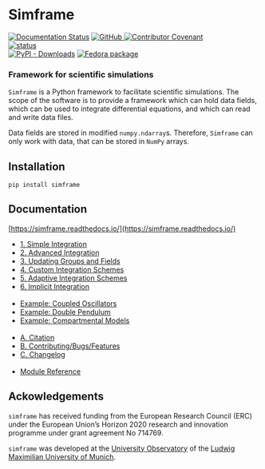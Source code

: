 # Simframe

[![Documentation Status](https://readthedocs.org/projects/simframe/badge/?version=latest)](https://simframe.readthedocs.io/en/latest/?badge=latest) [![GitHub](https://img.shields.io/github/license/stammler/simframe) ](https://github.com/stammler/simframe/blob/master/LICENSE) [![Contributor Covenant](https://img.shields.io/badge/Contributor%20Covenant-2.1-4baaaa.svg)](https://github.com/stammler/simframe/blob/master/.github/CODE_OF_CONDUCT.md)  
[![status](https://joss.theoj.org/papers/0ef61e034c57445e846b2ec383c920a6/status.svg)](https://joss.theoj.org/papers/0ef61e034c57445e846b2ec383c920a6)  
[![PyPI - Downloads](https://img.shields.io/pypi/dm/simframe?label=PyPI%20downloads)](https://pypistats.org/packages/simframe) [![Fedora package](https://img.shields.io/fedora/v/python3-simframe?color=blue&label=Fedora%20Linux&logo=fedora)](https://src.fedoraproject.org/rpms/python-simframe)

### Framework for scientific simulations

`Simframe` is a Python framework to facilitate scientific simulations. The scope of the software is to provide a framework which can hold data fields, which can be used to integrate differential equations, and which can read and write data files.

Data fields are stored in modified `numpy.ndarray`s. Therefore, `Simframe` can only work with data, that can be stored in `NumPy` arrays.

## Installation

`pip install simframe`

## Documentation

[https://simframe.readthedocs.io/](https://simframe.readthedocs.io/)

* [1. Simple Integration](https://simframe.readthedocs.io/en/latest/1_simple_integration.html)
* [2. Advanced Integration](https://simframe.readthedocs.io/en/latest/2_advanced_integration.html)
* [3. Updating Groups and Fields](https://simframe.readthedocs.io/en/latest/3_updating.html)
* [4. Custom Integration Schemes](https://simframe.readthedocs.io/en/latest/4_custom_schemes.html)
* [5. Adaptive Integration Schemes](https://simframe.readthedocs.io/en/latest/5_adaptive_schemes.html)
* [6. Implicit Integration](https://simframe.readthedocs.io/en/latest/6_implicit_integration.html) <br /> &nbsp;
* [Example: Coupled Oscillators](https://simframe.readthedocs.io/en/latest/example_coupled_oscillators.html)
* [Example: Double Pendulum](https://simframe.readthedocs.io/en/latest/example_double_pendulum.html)
* [Example: Compartmental Models](https://simframe.readthedocs.io/en/latest/example_compartmental_models.html) <br /> &nbsp;
* [A. Citation](https://simframe.readthedocs.io/en/latest/A_citation.html)
* [B. Contributing/Bugs/Features](https://simframe.readthedocs.io/en/latest/B_contrib_bug_feature.html)
* [C. Changelog](https://simframe.readthedocs.io/en/latest/C_changelog.html) <br /> &nbsp;
* [Module Reference](https://simframe.readthedocs.io/en/latest/api.html)

## Ackowledgements

`simframe` has received funding from the European Research Council (ERC) under the European Union’s Horizon 2020 research and innovation programme under grant agreement No 714769.

`simframe` was developed at the [University Observatory](https://www.usm.uni-muenchen.de/index_en.php) of the [Ludwig Maximilian University of Munich](https://www.en.uni-muenchen.de/index.html).

